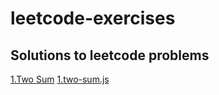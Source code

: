 # leetcode-exercises

Solutions to leetcode problems
---

<a href="https://leetcode.com/problems/two-sum/description/">1.Two Sum</a>
<a href="https://github.com/anduarte3/leetcode/blob/main/1.two-sum.js">1.two-sum.js</a>